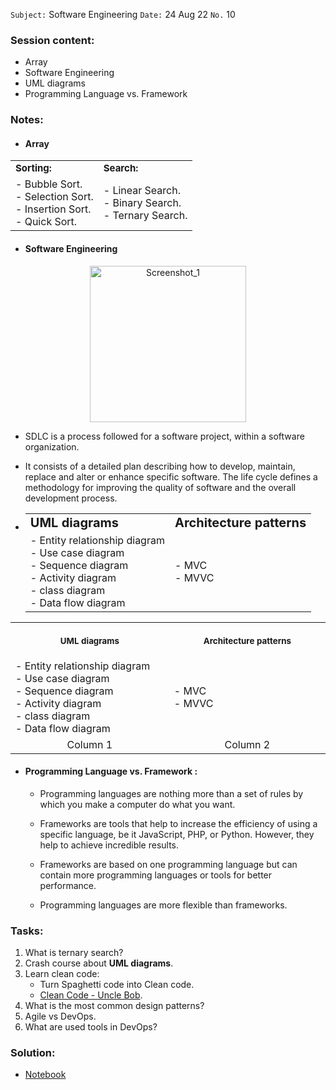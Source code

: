 `Subject:` Software Engineering
`Date:` 24 Aug 22 `No.` 10

### Session content:

- Array
- Software Engineering
- UML diagrams 
- Programming Language vs. Framework

### Notes:

- #### Array

<table border="0">
   <tr>
      <td><b style="font-size:15px">Sorting:</b></td>
      <td><b style="font-size:15px">Search:</b></td>
      </tr>
      <tr>
      <td>
  - Bubble Sort. </br>
  - Selection Sort.</br>
  - Insertion Sort. </br>
  - Quick Sort.</br>
    <td>
  - Linear Search. </br>
  - Binary Search.   </br>
  - Ternary Search.
    </td> </tr></table>


- #### Software Engineering

<p align="center">
<img src="https://bigwater.consulting/wp-content/uploads/2019/04/SDLC_BWC.png" alt="Screenshot_1" style="width:250px;"/>

  -  SDLC is a process followed for a software project, within a software organization. 

  -  It consists of a detailed plan describing how to develop, maintain, replace and alter or enhance specific software. The life cycle defines a methodology for improving the quality of software and the overall development process. ​	


- <table border="0">
   <tr>
      <td><b style="font-size:20px">UML diagrams</b></td>
      <td><b style="font-size:20px">Architecture patterns</b></td>
      </tr>
      <tr>
      <td>
          - Entity relationship diagram </br>
  - Use case diagram </br>
  - Sequence diagram </br>
  - Activity diagram </br>
  - class diagram </br>
  - Data flow diagram</td>
  <td>
  - MVC </br>
  - MVVC 
  </td> </tr></table>

<table>
<tr>
<th align="center">
<img width="441" height="1">
<p> 
<small>
UML diagrams
</small>
</p>
</th>
<th align="center">
<img width="441" height="1">
<p> 
<small>
Architecture patterns
</small>
</p>
</th>
</tr>
<tr>
<td>
<!-- REMOVE THE BACKSLASHES -->
- Entity relationship diagram </br>
  - Use case diagram </br>
  - Sequence diagram </br>
  - Activity diagram </br>
  - class diagram </br>
  - Data flow diagram</td>
</td>
<td>
<!-- REMOVE THE BACKSLASHES -->
- MVC </br>
- MVVC 
</td>
</tr>
<tr>
<td align="center">
Column 1
</td>
<td align="center">
Column 2
</td>
</tr>
</table>








- #### Programming Language vs. Framework :
  
  
  - Programming languages are nothing more than a set of rules by which you make a computer do what you want.
  
  - Frameworks are tools that help to increase the efficiency of using a specific language, be it JavaScript, PHP, or Python. However, they help to achieve incredible results.
  
  - Frameworks are based on one programming language but can contain more programming languages or tools for better performance.
  
  - Programming languages are more flexible than frameworks.
  
    
  


### Tasks:

1. What is ternary search?
2. Crash course about **UML diagrams**.
3. Learn clean code:
    -  Turn Spaghetti code into Clean code.
    -  [Clean Code - Uncle Bob](https://www.youtube.com/watch?v=7EmboKQH8lM&list=PLmmYSbUCWJ4x1GO839azG_BBw8rkh-zOj).
4. What is the most common design patterns?
5. Agile vs DevOps.
6. What are used tools in DevOps?

### Solution:

- [Notebook](https://github.com/AhmedUZaki/INSTANT-AI/blob/main/Track%201_%20Python%20for%20Data%20science/Session%2010/Session%2010%20Tasks%20Solution.ipynb)



